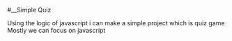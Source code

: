 #__Simple Quiz

Using the logic of javascript i can make a simple project which is quiz game
Mostly we can focus on javascript
